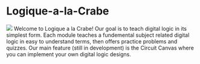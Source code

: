 # Logique-a-la-Crabe
<img src="/assets/crab_left_claw_up.png">
Welcome to Logique a la Crabe!
Our goal is to teach digital logic in its simplest form.
Each module teaches a fundemental subject related digital logic in easy to understand terms, then offers practice problems and quizzes.
Our main feature (still in development) is the Circuit Canvas where you can implement your own digital logic designs.
